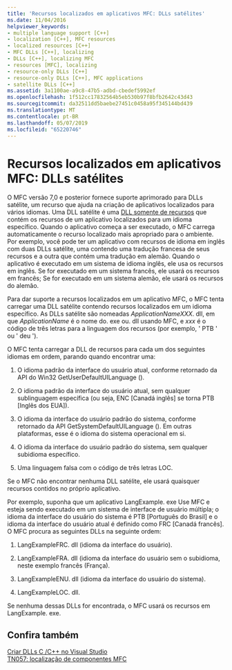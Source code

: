 ```yaml
---
title: 'Recursos localizados em aplicativos MFC: DLLs satélites'
ms.date: 11/04/2016
helpviewer_keywords:
- multiple language support [C++]
- localization [C++], MFC resources
- localized resources [C++]
- MFC DLLs [C++], localizing
- DLLs [C++], localizing MFC
- resources [MFC], localizing
- resource-only DLLs [C++]
- resource-only DLLs [C++], MFC applications
- satellite DLLs [C++]
ms.assetid: 3a1100ae-a9c8-47b5-adbd-cbedef5992ef
ms.openlocfilehash: 1f512cc17832564b5eb530b97f8bfb2642c43d43
ms.sourcegitcommit: da32511dd5baebe27451c0458a95f345144bd439
ms.translationtype: MT
ms.contentlocale: pt-BR
ms.lasthandoff: 05/07/2019
ms.locfileid: "65220746"
---
```

# <a name="localized-resources-in-mfc-applications-satellite-dlls"></a>Recursos localizados em aplicativos MFC: DLLs satélites

O MFC versão 7,0 e posterior fornece suporte aprimorado para DLLs satélite, um recurso que ajuda na criação de aplicativos localizados para vários idiomas. Uma DLL satélite é uma [DLL somente de recursos](creating-a-resource-only-dll.md) que contém os recursos de um aplicativo localizados para um idioma específico. Quando o aplicativo começa a ser executado, o MFC carrega automaticamente o recurso localizado mais apropriado para o ambiente. Por exemplo, você pode ter um aplicativo com recursos de idioma em inglês com duas DLLs satélite, uma contendo uma tradução francesa de seus recursos e a outra que contém uma tradução em alemão. Quando o aplicativo é executado em um sistema de idioma inglês, ele usa os recursos em inglês. Se for executado em um sistema francês, ele usará os recursos em francês; Se for executado em um sistema alemão, ele usará os recursos do alemão.

Para dar suporte a recursos localizados em um aplicativo MFC, o MFC tenta carregar uma DLL satélite contendo recursos localizados em um idioma específico. As DLLs satélite são nomeadas *ApplicationNameXXX*. dll, em que *ApplicationName* é o nome do. exe ou. dll usando MFC, e *xxx* é o código de três letras para a linguagem dos recursos (por exemplo, ' PTB ' ou ' deu ').

O MFC tenta carregar a DLL de recursos para cada um dos seguintes idiomas em ordem, parando quando encontrar uma:

1. O idioma padrão da interface do usuário atual, conforme retornado da API do Win32 GetUserDefaultUILanguage ().

1. O idioma padrão da interface do usuário atual, sem qualquer sublinguagem específica (ou seja, ENC [Canadá inglês] se torna PTB [Inglês dos EUA]).

1. O idioma da interface do usuário padrão do sistema, conforme retornado da API GetSystemDefaultUILanguage (). Em outras plataformas, esse é o idioma do sistema operacional em si.

1. O idioma da interface do usuário padrão do sistema, sem qualquer subidioma específico.

1. Uma linguagem falsa com o código de três letras LOC.

Se o MFC não encontrar nenhuma DLL satélite, ele usará quaisquer recursos contidos no próprio aplicativo.

Por exemplo, suponha que um aplicativo LangExample. exe Use MFC e esteja sendo executado em um sistema de interface de usuário múltipla; o idioma da interface do usuário do sistema é PTB [Português do Brasil] e o idioma da interface do usuário atual é definido como FRC [Canadá francês]. O MFC procura as seguintes DLLs na seguinte ordem:

1. LangExampleFRC. dll (idioma da interface do usuário).

1. LangExampleFRA. dll (idioma da interface do usuário sem o subidioma, neste exemplo francês (França).

1. LangExampleENU. dll (idioma da interface do usuário do sistema).

1. LangExampleLOC. dll.

Se nenhuma dessas DLLs for encontrada, o MFC usará os recursos em LangExample. exe.

## <a name="see-also"></a>Confira também

[Criar DLLs C /C++ no Visual Studio](dlls-in-visual-cpp.md)<br/>
[TN057: localização de componentes MFC](../mfc/tn057-localization-of-mfc-components.md)
